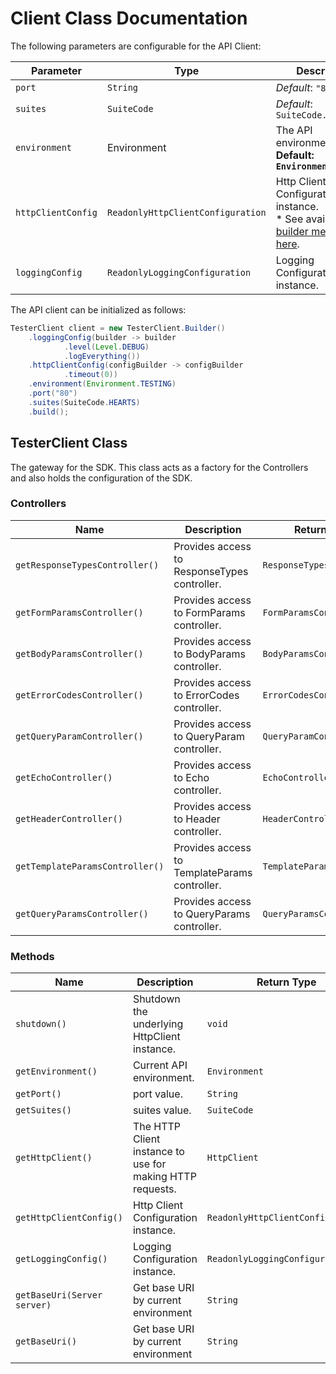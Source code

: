 
# Client Class Documentation

The following parameters are configurable for the API Client:

| Parameter | Type | Description |
|  --- | --- | --- |
| `port` | `String` | *Default*: `"80"` |
| `suites` | `SuiteCode` | *Default*: `SuiteCode.HEARTS` |
| `environment` | Environment | The API environment. <br> **Default: `Environment.TESTING`** |
| `httpClientConfig` | `ReadonlyHttpClientConfiguration` | Http Client Configuration instance.<br>* See available [builder methods here](/doc/http-client-configuration-builder.md). |
| `loggingConfig` | `ReadonlyLoggingConfiguration` | Logging Configuration instance. |

The API client can be initialized as follows:

```java
TesterClient client = new TesterClient.Builder()
    .loggingConfig(builder -> builder
            .level(Level.DEBUG)
            .logEverything())
    .httpClientConfig(configBuilder -> configBuilder
            .timeout(0))
    .environment(Environment.TESTING)
    .port("80")
    .suites(SuiteCode.HEARTS)
    .build();
```

## TesterClient Class

The gateway for the SDK. This class acts as a factory for the Controllers and also holds the configuration of the SDK.

### Controllers

| Name | Description | Return Type |
|  --- | --- | --- |
| `getResponseTypesController()` | Provides access to ResponseTypes controller. | `ResponseTypesController` |
| `getFormParamsController()` | Provides access to FormParams controller. | `FormParamsController` |
| `getBodyParamsController()` | Provides access to BodyParams controller. | `BodyParamsController` |
| `getErrorCodesController()` | Provides access to ErrorCodes controller. | `ErrorCodesController` |
| `getQueryParamController()` | Provides access to QueryParam controller. | `QueryParamController` |
| `getEchoController()` | Provides access to Echo controller. | `EchoController` |
| `getHeaderController()` | Provides access to Header controller. | `HeaderController` |
| `getTemplateParamsController()` | Provides access to TemplateParams controller. | `TemplateParamsController` |
| `getQueryParamsController()` | Provides access to QueryParams controller. | `QueryParamsController` |

### Methods

| Name | Description | Return Type |
|  --- | --- | --- |
| `shutdown()` | Shutdown the underlying HttpClient instance. | `void` |
| `getEnvironment()` | Current API environment. | `Environment` |
| `getPort()` | port value. | `String` |
| `getSuites()` | suites value. | `SuiteCode` |
| `getHttpClient()` | The HTTP Client instance to use for making HTTP requests. | `HttpClient` |
| `getHttpClientConfig()` | Http Client Configuration instance. | `ReadonlyHttpClientConfiguration` |
| `getLoggingConfig()` | Logging Configuration instance. | `ReadonlyLoggingConfiguration` |
| `getBaseUri(Server server)` | Get base URI by current environment | `String` |
| `getBaseUri()` | Get base URI by current environment | `String` |

